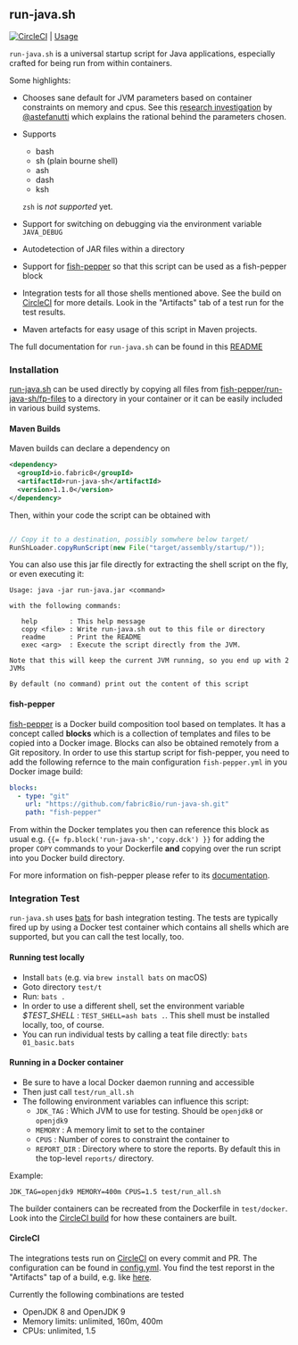 ## run-java.sh

[![CircleCI](https://circleci.com/gh/fabric8io-images/run-java-sh.svg?style=svg)](https://circleci.com/gh/fabric8io-images/run-java-sh) | [Usage](fish-pepper/run-java-sh/readme.md)

`run-java.sh` is a universal startup script for Java applications, especially crafted for being run from within containers.

Some highlights:

* Chooses sane default for JVM parameters based on container constraints on memory and cpus. See this [research investigation](TUNING.md) by [@astefanutti](https://github.com/astefanutti) which explains the rational behind the parameters chosen.
* Supports
  - bash
  - sh (plain bourne shell)
  - ash
  - dash
  - ksh
  
  `zsh` is *not supported* yet.
* Support for switching on debugging via the environment variable `JAVA_DEBUG`
* Autodetection of JAR files within a directory
* Support for [fish-pepper](https://github.com/fabric8io-images/fish-pepper) so that this script can be used as a fish-pepper block
* Integration tests for all those shells mentioned above. See the build on [CircleCI](https://circleci.com/gh/fabric8io-images/run-java-sh) for more details. Look in the "Artifacts" tab of a test run for the test results.
* Maven artefacts for easy usage of this script in Maven projects.
 
The full documentation for `run-java.sh` can be found in this [README](fish-pepper/run-java-sh/readme.md)

### Installation

[run-java.sh](fish-pepper/run-java-sh/fp-files/run-java.sh) can be used directly by copying all files from [fish-pepper/run-java-sh/fp-files](fish-pepper/run-java-sh/fp-files) to a directory in your container or it can be easily included in various build systems.

#### Maven Builds

Maven builds can declare a dependency on

```xml
<dependency>
  <groupId>io.fabric8</groupId>
  <artifactId>run-java-sh</artifactId>
  <version>1.1.0</version>
</dependency>
```

Then, within your code the script can be obtained with

```java

// Copy it to a destination, possibly somwhere below target/
RunShLoader.copyRunScript(new File("target/assembly/startup/"));
```

You can also use this jar file directly for extracting the shell script on the fly, 
or even executing it:

```
Usage: java -jar run-java.jar <command>

with the following commands:

   help        : This help message
   copy <file> : Write run-java.sh out to this file or directory
   readme      : Print the README
   exec <arg>  : Execute the script directly from the JVM.

Note that this will keep the current JVM running, so you end up with 2 JVMs

By default (no command) print out the content of this script
```

#### fish-pepper

[fish-pepper](https://github.com/fabric8io-images/fish-pepper) is a Docker build composition tool based on templates. It has a concept called **blocks** which is a collection of templates and files to be copied into a Docker image. Blocks can also be obtained remotely from a Git repository. In order to use this startup script for fish-pepper, you need to add the following refernce to the main configuration `fish-pepper.yml` in you Docker image build:

```yml
blocks:
  - type: "git"
    url: "https://github.com/fabric8io/run-java-sh.git"
    path: "fish-pepper"
```

From within the Docker templates you then can reference this block as usual e.g. `{{= fp.block('run-java-sh','copy.dck') }}` for adding the proper `COPY` commands to your Dockerfile **and** copying over the run script into you Docker build directory.

For more information on fish-pepper please refer to its [documentation](https://github.com/fabric8io-images/fish-pepper/README.md).


### Integration Test

`run-java.sh` uses [bats](https://github.com/sstephenson/bats) for bash integration testing. 
The tests are typically fired up by using a Docker test container which contains all shells which are supported, but you can call the test locally, too.

#### Running test locally

* Install `bats` (e.g. via `brew install bats` on macOS)
* Goto directory `test/t`
* Run: `bats .`
* In order to use a different shell, set the environment variable _$TEST_SHELL_ : `TEST_SHELL=ash bats .`. This shell must be installed locally, too, of course.
* You can run individual tests by calling a teat file directly: `bats 01_basic.bats`

#### Running in a Docker container

* Be sure to have a local Docker daemon running and accessible
* Then just call `test/run_all.sh`
* The following environment variables can influence this script:
  - `JDK_TAG` : Which JVM to use for testing. Should be `openjdk8` or `openjdk9`
  - `MEMORY` : A memory limit to set to the container
  - `CPUS` : Number of cores to constraint the container to
  - `REPORT_DIR` : Directory where to store the reports. By default this in the top-level `reports/` directory. 

Example:

```
JDK_TAG=openjdk9 MEMORY=400m CPUS=1.5 test/run_all.sh
```

The builder containers can be recreated from the Dockerfile in `test/docker`. Look into the [CircleCI build](.circleci/config.yml) for how these containers are built.

#### CircleCI

The integrations tests run on [CircleCI](https://circleci.com/) on every commit and PR. The configuration can be found in [config.yml](.circleci/config.yml). You find the test reporst in the "Artifacts" tap of a build, e.g. like [here](https://circleci.com/gh/fabric8io-images/run-java-sh/127#artifacts/containers/0).

Currently the following combinations are tested

* OpenJDK 8 and OpenJDK 9
* Memory limits: unlimited, 160m, 400m
* CPUs: unlimited, 1.5
